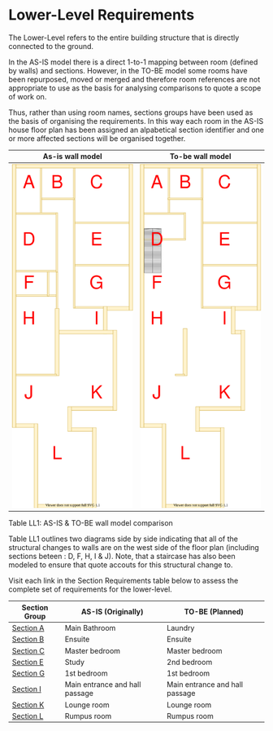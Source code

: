 # Lower-Level Requirements

The Lower-Level refers to the entire building structure that is directly connected to the ground. 

In the AS-IS model there is a direct 1-to-1 mapping between room (defined by walls) and sections. However, in the TO-BE model some rooms have been repurposed, moved or merged and therefore room references are not appropriate to use as the basis for analysing comparisons to quote a scope of work on.

Thus, rather than using room names, sections groups have been used as the basis of organising the requirements. In this way each room in the AS-IS house floor plan has been assigned an alpabetical section identifier and one or more affected sections will be organised together. 


|As-is wall model| To-be wall model|
|---|---|
|![AS-IS lower-level diagram](Lower-Level-AS-IS-sections.svg)|![TO-BE lower-level diagram](Lower-Level-TO-BE-sections.svg)|
Table LL1: AS-IS & TO-BE wall model comparison

Table LL1 outlines two diagrams side by side indicating that all of the structural changes to walls are on the west side of the floor plan (including sections beteen : D, F, H, I & J). Note, that a staircase has also been modeled to ensure that quote accouts for this structural change to.

Visit each link in the Section Requirements table below to assess the complete set of requirements for the lower-level.


|Section Group| AS-IS (Originally) | TO-BE (Planned)|
|---|---|---|
|[Section A](./section-A-requirements.md)|Main Bathroom|Laundry|
|[Section B](./section-B-requirements.md)|Ensuite|Ensuite|
|[Section C](./section-C-requirements.md)|Master bedroom|Master bedroom|
|[Section E](./section-E-requirements.md)|Study|2nd bedroom|
|[Section G](./section-G-requirements.md)|1st bedroom|1st  bedroom|
|[Section I](./section-I-requirements.md)|Main entrance and hall passage|Main entrance and hall passage|
|[Section K](./section-K-requirements.md)|Lounge room|Lounge room|
|[Section L](./section-L-requirements.md)|Rumpus room|Rumpus room|
